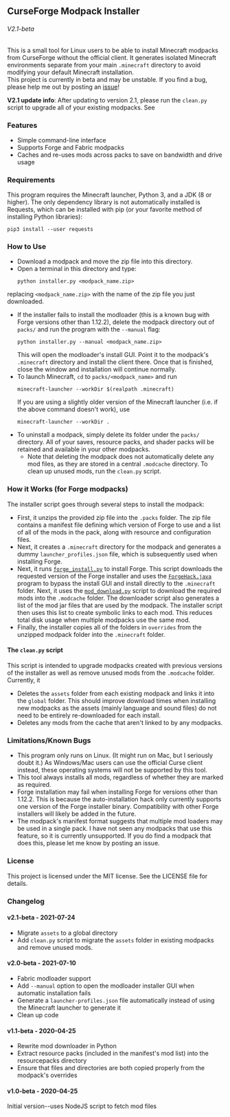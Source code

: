 ## CurseForge Modpack Installer  
###### V2.1-beta
This is a small tool for Linux users to be able to install Minecraft modpacks
from CurseForge without the official client. It generates isolated Minecraft
environments separate from your main `.minecraft` directory to avoid modifying
your default Minecraft installation.  
This project is currently in beta and may be unstable. If you find a bug, please
help me out by posting an [issue](https://github.com/cdbbnnyCode/modpack-installer/issues)!

**V2.1 update info**: After updating to version 2.1, please run the `clean.py` script
to upgrade all of your existing modpacks. See 

### Features
* Simple command-line interface
* Supports Forge and Fabric modpacks
* Caches and re-uses mods across packs to save on bandwidth and drive usage

### Requirements  
This program requires the Minecraft launcher, Python 3, and a JDK (8 or
higher). The only dependency library is not automatically installed is Requests,
which can be installed with pip (or your favorite method of installing Python
libraries):  
```
pip3 install --user requests
```

### How to Use
* Download a modpack and move the zip file into this directory.
* Open a terminal in this directory and type:
  ```
  python installer.py <modpack_name.zip>
  ```
replacing `<modpack_name.zip>` with the name of the zip file you just downloaded.
  * If the installer fails to install the modloader (this is a known bug with
    Forge versions other than 1.12.2), delete the modpack directory out of `packs/`
    and run the program with the `--manual` flag:
    ```
    python installer.py --manual <modpack_name.zip>
    ```
    This will open the modloader's install GUI. Point it to the modpack's
    `.minecraft` directory and install the client there. Once that is finished,
    close the window and installation will continue normally.
* To launch Minecraft, `cd` to `packs/<modpack_name>` and run
  ```
  minecraft-launcher --workDir $(realpath .minecraft)
  ```
  If you are using a slightly older version of the Minecraft launcher (i.e. if
  the above command doesn't work), use
  ```
  minecraft-launcher --workDir .
  ```
* To uninstall a modpack, simply delete its folder under the `packs/` directory.
  All of your saves, resource packs, and shader packs will be retained and
  available in your other modpacks.
  * Note that deleting the modpack does not automatically delete any mod files, as
    they are stored in a central `.modcache` directory. To clean up unused mods, run
    the `clean.py` script.

### How it Works (for Forge modpacks)
The installer script goes through several steps to install the modpack:
* First, it unzips the provided zip file into the `.packs` folder. The zip file
  contains a manifest file defining which version of Forge to use and a list of
  all of the mods in the pack, along with resource and configuration files.
* Next, it creates a `.minecraft` directory for the modpack and generates a
  dummy `launcher_profiles.json` file, which is subsequently used when installing
  Forge.
* Next, it runs [`forge_install.py`](/forge_install.py) to install Forge. This script downloads the
  requested version of the Forge installer and uses the [`ForgeHack.java`](/ForgeHack.java) program
  to bypass the install GUI and install directly to the `.minecraft` folder.
Next, it uses the [`mod_download.py`](/mod_download.py) script to download the required mods into
  the `.modcache` folder. The downloader script also generates a list of the mod
  jar files that are used by the modpack. The installer script then uses this
  list to create symbolic links to each mod. This reduces total disk usage when multiple
  modpacks use the same mod.
* Finally, the installer copies all of the folders in `overrides` from the unzipped
  modpack folder into the `.minecraft` folder.

#### The `clean.py` script
This script is intended to upgrade modpacks created with previous versions of the installer
as well as remove unused mods from the `.modcache` folder. Currently, it
* Deletes the `assets` folder from each existing modpack and links it into the `global`
  folder. This should improve download times when installing new modpacks as the assets
  (mainly language and sound files) do not need to be entirely re-downloaded for each install.
* Deletes any mods from the cache that aren't linked to by any modpacks.

### Limitations/Known Bugs
* This program only runs on Linux. (It might run on Mac, but I seriously doubt it.)
  As Windows/Mac users can use the official Curse client instead, these operating
  systems will not be supported by this tool.
* This tool always installs all mods, regardless of whether they are marked as
  required.
* Forge installation may fail when installing Forge for versions other than
  1.12.2. This is because the auto-installation hack only currently supports one
  version of the Forge installer binary. Compatibility with other Forge installers
  will likely be added in the future.
* The modpack's manifest format suggests that multiple mod loaders may be used
  in a single pack. I have not seen any modpacks that use this feature, so it
  is currently unsupported. If you do find a modpack that does this, please let
  me know by posting an issue.

### License
This project is licensed under the MIT license. See the LICENSE file for details.


### Changelog
#### v2.1-beta - 2021-07-24
* Migrate `assets` to a global directory
* Add `clean.py` script to migrate the `assets` folder in existing modpacks and remove
  unused mods.

#### v2.0-beta - 2021-07-10
* Fabric modloader support
* Add `--manual` option to open the modloader installer GUI when automatic installation
  fails
* Generate a `launcher-profiles.json` file automatically instead of using the Minecraft
  launcher to generate it
* Clean up code

#### v1.1-beta - 2020-04-25
* Rewrite mod downloader in Python
* Extract resource packs (included in the manifest's mod list) into the resourcepacks
  directory
* Ensure that files and directories are both copied properly from the modpack's overrides

#### v1.0-beta - 2020-04-25
Initial version--uses NodeJS script to fetch mod files
